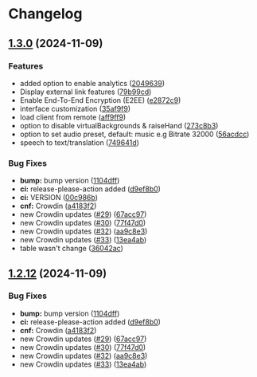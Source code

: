 # Changelog

## [1.3.0](https://github.com/mynaparrot/plugNmeet-WordPress/compare/v1.2.12...v1.3.0) (2024-11-09)


### Features

* added option to enable analytics ([2049639](https://github.com/mynaparrot/plugNmeet-WordPress/commit/2049639aaaaf319df2b1789db43e7fa0e73f04ab))
* Display external link features ([79b99cd](https://github.com/mynaparrot/plugNmeet-WordPress/commit/79b99cd8720805562113f3da9f9a5978bdafbc08))
* Enable End-To-End Encryption (E2EE) ([e2872c9](https://github.com/mynaparrot/plugNmeet-WordPress/commit/e2872c951b59f19553ccb64030007452d1c19533))
* interface customization ([35af9f9](https://github.com/mynaparrot/plugNmeet-WordPress/commit/35af9f9727224ac156ad4e2731c0d391b9c1b8bf))
* load client from remote ([aff9ff9](https://github.com/mynaparrot/plugNmeet-WordPress/commit/aff9ff92f10194a56bc9b87c8a4bb724883ad51f))
* option to disable virtualBackgrounds & raiseHand ([273c8b3](https://github.com/mynaparrot/plugNmeet-WordPress/commit/273c8b3b64197ca6fd58884b515c09726f2e4a3b))
* option to set audio preset, default: music e.g Bitrate 32000 ([56acdcc](https://github.com/mynaparrot/plugNmeet-WordPress/commit/56acdcc4974fc22137d69a052d684e0e69c974ff))
* speech to text/translation ([749641d](https://github.com/mynaparrot/plugNmeet-WordPress/commit/749641d907f07b2d48865c2882794a46bdb8179f))


### Bug Fixes

* **bump:** bump version ([1104dff](https://github.com/mynaparrot/plugNmeet-WordPress/commit/1104dffad3113e8e01ebfdda458a07e1e85dfaa0))
* **ci:** release-please-action added ([d9ef8b0](https://github.com/mynaparrot/plugNmeet-WordPress/commit/d9ef8b0929166a44833a4967cdaaff1ca1d3bdc8))
* **ci:** VERSION ([00c986b](https://github.com/mynaparrot/plugNmeet-WordPress/commit/00c986b3a1eef643877a9752bd4e0465269aa842))
* **cnf:** Crowdin ([a4183f2](https://github.com/mynaparrot/plugNmeet-WordPress/commit/a4183f26358e00357abd4659353f34b0b38adac3))
* new Crowdin updates ([#29](https://github.com/mynaparrot/plugNmeet-WordPress/issues/29)) ([67acc97](https://github.com/mynaparrot/plugNmeet-WordPress/commit/67acc97d3c4456fc83ba6cad6a6ed233b607660f))
* new Crowdin updates ([#30](https://github.com/mynaparrot/plugNmeet-WordPress/issues/30)) ([77f47d0](https://github.com/mynaparrot/plugNmeet-WordPress/commit/77f47d0630aa5ff08cc0985cbcc4827e2ed3e154))
* new Crowdin updates ([#32](https://github.com/mynaparrot/plugNmeet-WordPress/issues/32)) ([aa9c8e3](https://github.com/mynaparrot/plugNmeet-WordPress/commit/aa9c8e3bd6ac5c095f2e699178fddf1dd9c6c217))
* new Crowdin updates ([#33](https://github.com/mynaparrot/plugNmeet-WordPress/issues/33)) ([13ea4ab](https://github.com/mynaparrot/plugNmeet-WordPress/commit/13ea4abfdb55569dc78ff6851827bf9c4270cc8d))
* table wasn't change ([36042ac](https://github.com/mynaparrot/plugNmeet-WordPress/commit/36042ac8d0256bca21ff96fe2785dbb8f89c9371))

## [1.2.12](https://github.com/mynaparrot/plugNmeet-WordPress/compare/v1.2.11...v1.2.12) (2024-11-09)


### Bug Fixes

* **bump:** bump version ([1104dff](https://github.com/mynaparrot/plugNmeet-WordPress/commit/1104dffad3113e8e01ebfdda458a07e1e85dfaa0))
* **ci:** release-please-action added ([d9ef8b0](https://github.com/mynaparrot/plugNmeet-WordPress/commit/d9ef8b0929166a44833a4967cdaaff1ca1d3bdc8))
* **cnf:** Crowdin ([a4183f2](https://github.com/mynaparrot/plugNmeet-WordPress/commit/a4183f26358e00357abd4659353f34b0b38adac3))
* new Crowdin updates ([#29](https://github.com/mynaparrot/plugNmeet-WordPress/issues/29)) ([67acc97](https://github.com/mynaparrot/plugNmeet-WordPress/commit/67acc97d3c4456fc83ba6cad6a6ed233b607660f))
* new Crowdin updates ([#30](https://github.com/mynaparrot/plugNmeet-WordPress/issues/30)) ([77f47d0](https://github.com/mynaparrot/plugNmeet-WordPress/commit/77f47d0630aa5ff08cc0985cbcc4827e2ed3e154))
* new Crowdin updates ([#32](https://github.com/mynaparrot/plugNmeet-WordPress/issues/32)) ([aa9c8e3](https://github.com/mynaparrot/plugNmeet-WordPress/commit/aa9c8e3bd6ac5c095f2e699178fddf1dd9c6c217))
* new Crowdin updates ([#33](https://github.com/mynaparrot/plugNmeet-WordPress/issues/33)) ([13ea4ab](https://github.com/mynaparrot/plugNmeet-WordPress/commit/13ea4abfdb55569dc78ff6851827bf9c4270cc8d))
